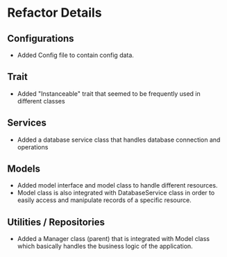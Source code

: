 # Refactor Details

## Configurations
- Added Config file to contain config data.

## Trait
- Added "Instanceable" trait that seemed to be frequently used in different classes

## Services
- Added a database service class that handles database connection and operations

## Models
- Added model interface and model class to handle different resources.
- Model class is also integrated with DatabaseService class in order to easily access and manipulate records of a specific resource.

## Utilities / Repositories
- Added a Manager class (parent) that is integrated with Model class which basically handles the business logic of the application.